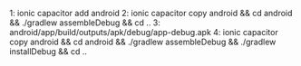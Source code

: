 1: ionic capacitor add android
2: ionic capacitor copy android && cd android && ./gradlew assembleDebug && cd ..
3: android/app/build/outputs/apk/debug/app-debug.apk
4: ionic capacitor copy android && cd android && ./gradlew assembleDebug && ./gradlew installDebug && cd ..